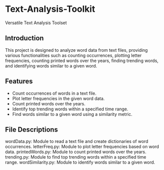 # Text-Analysis-Toolkit
Versatile Text Analysis Toolset

## Introduction
This project is designed to analyze word data from text files, providing various functionalities such as counting occurrences, plotting letter frequencies, counting printed words over the years, finding trending words, and identifying words similar to a given word.

## Features

- Count occurrences of words in a text file.
- Plot letter frequencies in the given word data.
- Count printed words over the years.
- Identify top trending words within a specified time range.
- Find words similar to a given word using a similarity metric.

## File Descriptions

wordData.py: Module to read a text file and create dictionaries of word occurrences.
letterFreq.py: Module to plot letter frequencies based on word data.
printedWords.py: Module to count printed words over the years.
trending.py: Module to find top trending words within a specified time range.
wordSimilarity.py: Module to identify words similar to a given word.

